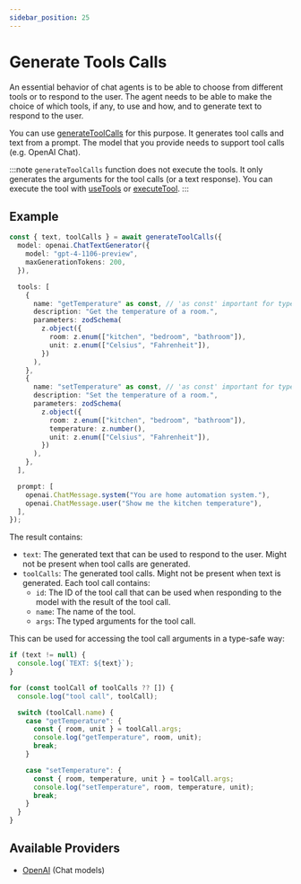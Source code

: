 ```yaml
---
sidebar_position: 25
---
```


# Generate Tools Calls

An essential behavior of chat agents is to be able to choose from different tools or to respond to the user. The agent needs to be able to make the choice of which tools, if any, to use and how, and to generate text to respond to the user.

You can use [generateToolCalls](/api/modules/#generateToolCalls) for this purpose. It generates tool calls and text from a prompt. The model that you provide needs to support tool calls (e.g. OpenAI Chat).

:::note
`generateToolCalls` function does not execute the tools.
It only generates the arguments for the tool calls (or a text response).
You can execute the tool with [useTools](/guide/tools/use-tools) or [executeTool](/guide/tools/advanced/execute-tool).
:::

## Example

```ts
const { text, toolCalls } = await generateToolCalls({
  model: openai.ChatTextGenerator({
    model: "gpt-4-1106-preview",
    maxGenerationTokens: 200,
  }),

  tools: [
    {
      name: "getTemperature" as const, // 'as const' important for type inference
      description: "Get the temperature of a room.",
      parameters: zodSchema(
        z.object({
          room: z.enum(["kitchen", "bedroom", "bathroom"]),
          unit: z.enum(["Celsius", "Fahrenheit"]),
        })
      ),
    },
    {
      name: "setTemperature" as const, // 'as const' important for type inference
      description: "Set the temperature of a room.",
      parameters: zodSchema(
        z.object({
          room: z.enum(["kitchen", "bedroom", "bathroom"]),
          temperature: z.number(),
          unit: z.enum(["Celsius", "Fahrenheit"]),
        })
      ),
    },
  ],

  prompt: [
    openai.ChatMessage.system("You are home automation system."),
    openai.ChatMessage.user("Show me the kitchen temperature"),
  ],
});
```

The result contains:

- `text`: The generated text that can be used to respond to the user. Might not be present when tool calls are generated.
- `toolCalls`: The generated tool calls. Might not be present when text is generated. Each tool call contains:
  - `id`: The ID of the tool call that can be used when responding to the model with the result of the tool call.
  - `name`: The name of the tool.
  - `args`: The typed arguments for the tool call.

This can be used for accessing the tool call arguments in a type-safe way:

```ts
if (text != null) {
  console.log(`TEXT: ${text}`);
}

for (const toolCall of toolCalls ?? []) {
  console.log("tool call", toolCall);

  switch (toolCall.name) {
    case "getTemperature": {
      const { room, unit } = toolCall.args;
      console.log("getTemperature", room, unit);
      break;
    }

    case "setTemperature": {
      const { room, temperature, unit } = toolCall.args;
      console.log("setTemperature", room, temperature, unit);
      break;
    }
  }
}
```

## Available Providers

- [OpenAI](/integration/model-provider/openai) (Chat models)
